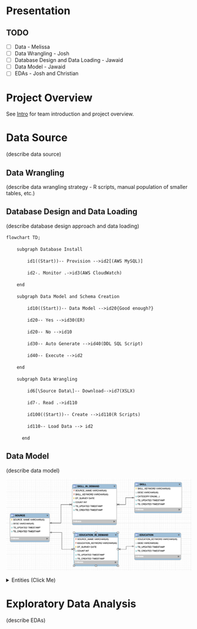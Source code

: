 # Presentation

## TODO
- [ ] Data  - Melissa
- [ ] Data Wrangling - Josh
- [ ] Database Design and Data Loading - Jawaid
- [ ] Data Model - Jawaid
- [ ] EDAs - Josh and Christian

# Project Overview

See [Intro](https://github.com/himalayahall/DATA607-PROJECT3/blob/main/Intro.md) for team introduction and project overview. 

# Data Source
(describe data source)

## Data Wrangling 
(describe data wrangling strategy - R scripts, manual population of smaller tables, etc.)

## Database Design and Data Loading 
(describe database design approach and data loading)

```mermaid
flowchart TD;
    
    subgraph Database Install
    
        id1((Start))-- Provision -->id2[(AWS MySQL)]
        
        id2-. Monitor .->id3(AWS CloudWatch)
    
    end
    
    subgraph Data Model and Schema Creation
    
        id10((Start))-- Data Model -->id20{Good enough?}
    
        id20-- Yes -->id30(ER)
    
        id20-- No -->id10
    
        id30-- Auto Generate -->id40(DDL SQL Script)
    
        id40-- Execute -->id2

    end
    
    subgraph Data Wrangling  

        id6[\Source Data\]-- Download-->id7(XSLX)

        id7-. Read .->id110
        
        id100((Start))-- Create -->id110(R Scripts)
        
        id110-- Load Data --> id2
        
      end

```

## Data Model
(describe data model)

![ER Diagram](https://github.com/himalayahall/DATA607-PROJECT3/blob/main/images/ER.png)

<details><summary>Entities (Click Me)</summary>

1. SOURCE  
    Sources of demand data (Linkedin, Monster, etc.)
    
3. SKILL  
    - Skill (R, NLP, Communication, etc.)
    - Category - in the source dataset skills are grouped 2 tabs: **DS skills**, and **DS software**. Within *DS software* are **technical** skills (machine learning, statistics, etc.) and **soft** skills (communication and project management). Since these sub-catrgories are not identified explicitly in the source dataset, manual tagging was necessary. The final category buckets are **T_SOFTWARE**, **T_GENERAL**, and **SOFT**. The *T* prefeix designates *technical* skills, which includes both  *software* and *general*. Adding the prefix also makes it straightforward to filter technical and soft Data Science skills. 
    
5. EDUCATION  
    Education levels (BS, MS, etc.)
    
7. SKILL_IN_DEMAND  
    Skill demand (Source, skill, demand, etc.)
    
9. EDUCATION_IN_DEMAND  
    Education demand (Source, education, demand, etc.)
</details>

# Exploratory Data Analysis 
(describe EDAs)
